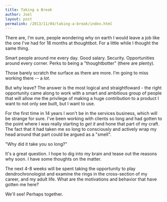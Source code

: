 ```yaml
---
title: Taking a Break
author: Joel
layout: post
permalink: /2013/11/04/taking-a-break/index.html
---
```


There are, I'm sure, people wondering why on earth I would leave a job like
the one I've had for 18 months at thoughtbot. For a little while I thought the
same thing.

Smart people around me every day.
Good salary.
Security.
Opportunities around every corner.
Perks to being a "thoughtbotter" (there are plenty).

Those barely scratch the surface as there are more. I'm going to miss working
there -- a *lot*.

But why leave? The answer is the most logical and straightfoward - the right
opportunity came along to work with a smart and ambitious group of people
that will allow me the privilege of making a huge contribution to a product I
want to not only see built, but I want to use.

For the first time in 14 years I won't be in the services business, which will
be strange for sure. I've been working with clients so long and had gotten to
the point where I was really starting to *get it* and hone that part of my
craft. The fact that it had taken me so long to consciously and actively wrap
my head around that part could be argued as a "smell".

"Why did it take you so long?"

It's a great question. I hope to dig into my brain and tease out the reasons
why soon. I have some thoughts on the matter.

The next 4-8 weeks will be spent taking the opportunity to play
dendrochronologist and examine the rings in the cross-section of my career, and
my adult life. What are the motivations and behavior that have gotten me here?

We'll see! Perhaps together.
